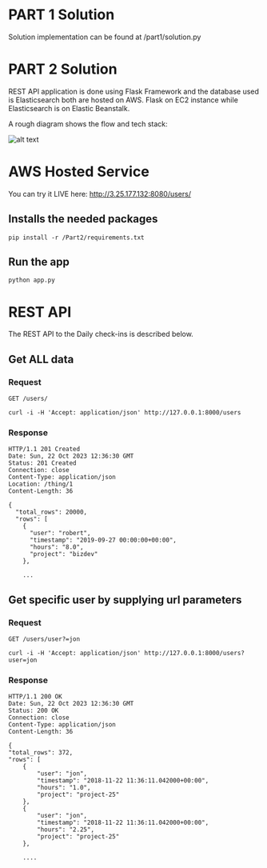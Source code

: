 # PART 1 Solution

Solution implementation can be found at /part1/solution.py

# PART 2 Solution

REST API application is done using Flask Framework and the database used is Elasticsearch
both are hosted on AWS. Flask on EC2 instance while Elasticsearch is on Elastic Beanstalk.

A rough diagram shows the flow and tech stack:

![alt text](https://github.com/jancarloonce/th-exam-jancarloonce11/blob/main/diagram.png)

# AWS Hosted Service

You can try it LIVE here: http://3.25.177.132:8080/users/


## Installs the needed packages

    pip install -r /Part2/requirements.txt

## Run the app

    python app.py

# REST API

The REST API to the Daily check-ins is described below.

## Get ALL data

### Request

`GET /users/`

    curl -i -H 'Accept: application/json' http://127.0.0.1:8000/users


### Response

    HTTP/1.1 201 Created
    Date: Sun, 22 Oct 2023 12:36:30 GMT
    Status: 201 Created
    Connection: close
    Content-Type: application/json
    Location: /thing/1
    Content-Length: 36

    {
      "total_rows": 20000,
      "rows": [
        {
          "user": "robert",
          "timestamp": "2019-09-27 00:00:00+00:00",
          "hours": "8.0",
          "project": "bizdev"
        },

        ...


## Get specific user by supplying url parameters

### Request

`GET /users/user?=jon`

    curl -i -H 'Accept: application/json' http://127.0.0.1:8000/users?user=jon

### Response

    HTTP/1.1 200 OK
    Date: Sun, 22 Oct 2023 12:36:30 GMT
    Status: 200 OK
    Connection: close
    Content-Type: application/json
    Content-Length: 36

    {
    "total_rows": 372,
    "rows": [
        {
            "user": "jon",
            "timestamp": "2018-11-22 11:36:11.042000+00:00",
            "hours": "1.0",
            "project": "project-25"
        },
        {
            "user": "jon",
            "timestamp": "2018-11-22 11:36:11.042000+00:00",
            "hours": "2.25",
            "project": "project-25"
        },

        ....

